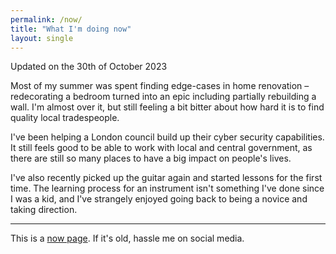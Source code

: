 ```yaml
---
permalink: /now/
title: "What I'm doing now"
layout: single
---
```

Updated on the 30th of October 2023

Most of my summer was spent finding edge-cases in home renovation – redecorating a bedroom turned into an epic including partially rebuilding a wall. I'm almost over it, but still feeling a bit bitter about how hard it is to find quality local tradespeople.

I've been helping a London council build up their cyber security capabilities. It still feels good to be able to work with local and central government, as there are still so many places to have a big impact on people's lives.

I've also recently picked up the guitar again and started lessons for the first time. The learning process for an instrument isn't something I've done since I was a kid, and I've strangely enjoyed going back to being a novice and taking direction.

---
This is a [now page](https://nownownow.com). If it's old, hassle me on social media.
